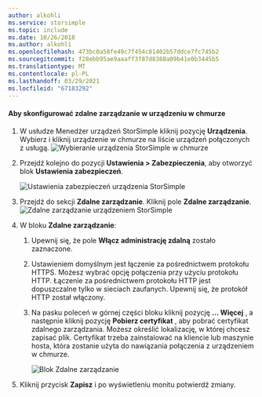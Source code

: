 ```yaml
---
author: alkohli
ms.service: storsimple
ms.topic: include
ms.date: 10/26/2018
ms.author: alkohli
ms.openlocfilehash: 473bc0a58fe49c7f454c81402b57ddce7fc745b2
ms.sourcegitcommit: f28ebb95ae9aaaff3f87d8388a09b41e0b3445b5
ms.translationtype: MT
ms.contentlocale: pl-PL
ms.lasthandoff: 03/29/2021
ms.locfileid: "67183292"
---
```

#### <a name="to-configure-remote-management-on-cloud-appliance"></a>Aby skonfigurować zdalne zarządzanie w urządzeniu w chmurze

1. W usłudze Menedżer urządzeń StorSimple kliknij pozycję **Urządzenia**. Wybierz i kliknij urządzenie w chmurze na liście urządzeń połączonych z usługą.
    ![Wybieranie urządzenia StorSimple w chmurze](./media/storsimple-8000-configure-remote-management-http-device/sca-remote-manage1.png)

2. Przejdź kolejno do pozycji **Ustawienia > Zabezpieczenia**, aby otworzyć blok **Ustawienia zabezpieczeń**.

     ![Ustawienia zabezpieczeń urządzenia StorSimple](./media/storsimple-8000-configure-remote-management-http-device/sca-remote-manage2.png)

3. Przejdź do sekcji **Zdalne zarządzanie**. Kliknij pole **Zdalne zarządzanie**.
     ![Zdalne zarządzanie urządzeniem StorSimple](./media/storsimple-8000-configure-remote-management-http-device/sca-remote-manage3.png)

4. W bloku **Zdalne zarządzanie**:

    1. Upewnij się, że pole **Włącz administrację zdalną** zostało zaznaczone.
    2. Ustawieniem domyślnym jest łączenie za pośrednictwem protokołu HTTPS. Możesz wybrać opcję połączenia przy użyciu protokołu HTTP. Łączenie za pośrednictwem protokołu HTTP jest dopuszczalne tylko w sieciach zaufanych. Upewnij się, że protokół HTTP został włączony.
    3. Na pasku poleceń w górnej części bloku kliknij pozycję **... Więcej** , a następnie kliknij pozycję **Pobierz certyfikat** , aby pobrać certyfikat zdalnego zarządzania. Możesz określić lokalizację, w której chcesz zapisać plik. Certyfikat trzeba zainstalować na kliencie lub maszynie hosta, która zostanie użyta do nawiązania połączenia z urządzeniem w chmurze.

        ![Blok Zdalne zarządzanie](./media/storsimple-8000-configure-remote-management-http-device/sca-remote-manage4.png)
5. Kliknij przycisk **Zapisz** i po wyświetleniu monitu potwierdź zmiany.